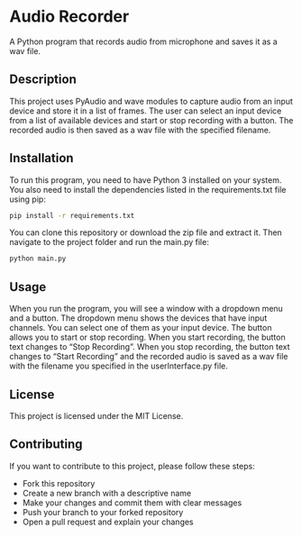 # Audio Recorder

A Python program that records audio from microphone and saves it as a wav file.

## Description

This project uses PyAudio and wave modules to capture audio from an input device and store it in a list of frames. The user can select an input device from a list of available devices and start or stop recording with a button. The recorded audio is then saved as a wav file with the specified filename.

## Installation

To run this program, you need to have Python 3 installed on your system. You also need to install the dependencies listed in the requirements.txt file using pip:

```bash
pip install -r requirements.txt
```

You can clone this repository or download the zip file and extract it. Then navigate to the project folder and run the main.py file:

```bash
python main.py
```

## Usage

When you run the program, you will see a window with a dropdown menu and a button. The dropdown menu shows the devices that have input channels. You can select one of them as your input device. The button allows you to start or stop recording. When you start recording, the button text changes to “Stop Recording”. When you stop recording, the button text changes to “Start Recording” and the recorded audio is saved as a wav file with the filename you specified in the userInterface.py file.

## License

This project is licensed under the MIT License.

## Contributing

If you want to contribute to this project, please follow these steps:

- Fork this repository
- Create a new branch with a descriptive name
- Make your changes and commit them with clear messages
- Push your branch to your forked repository
- Open a pull request and explain your changes